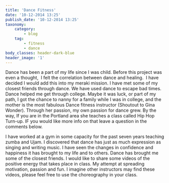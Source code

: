 ```yaml
---
title: 'Dance Fitness'
date: '10-12-2014 13:25'
publish_date: '10-12-2014 13:25'
taxonomy:
    category:
        - blog
    tag:
        - fitness
        - dance
body_classes: header-dark-blue
header_image: '1'
---
```


Dance has been a part of my life since I was child. Before this project was even a thought,  I felt the correlation between dance and healing.  I have decided I would add this into my meraki mission. I have met some of my closest friends through dance. We have used dance to escape bad times. Dance helped me get through college. Maybe it was luck, or part of my path, I got the chance to nanny for a family while I was in college, and the mother is the most fabulous Dance fitness instructor (Shoutout to Gina Wonder). Through her passion, my own passion for dance grew. By the way, If you are in the Portland area she teaches a class called Hip Hop Turn-up. IF you would like more info on that leave a question in the comments below.

I have worked at a gym in some capacity for the past seven years teaching zumba and Ujam. I discovered that dance has just as much expression as singing and writing music. I have seen the changes in confidence and happiness it has brought to my life and to others. Dance has brought me some of the closest friends. I would like to share some videos of the positive energy that takes place in class. My attempt at spreading motivation, passion and fun. I imagine other instructors may find these videos, please feel free to use the choreography in your class.